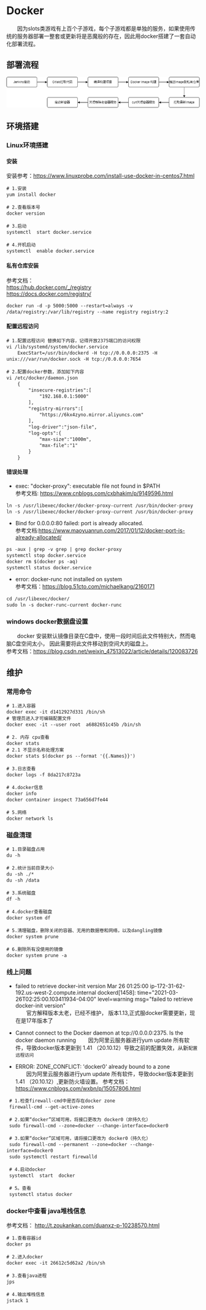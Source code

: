 # Docker
&emsp;&emsp;因为slots类游戏有上百个子游戏，每个子游戏都是单独的服务，如果使用传统的服务器部署一整套或更新将是恶魔般的存在，因此用docker搭建了一套自动化部署流程。

## 部署流程
![部署流程图](../../开发篇/Slots项目/img/slots_product_cd_flow.png)


## 环境搭建
### Linux环境搭建

#### 安装
安装参考：<https://www.linuxprobe.com/install-use-docker-in-centos7.html>

```shell script
# 1.安装
yum install docker

# 2.查看版本号
docker version

# 3.启动
systemctl  start docker.service

# 4.开机启动
systemctl  enable docker.service
``` 

#### 私有仓库安装
参考文档：  
<https://hub.docker.com/_/registry>   
<https://docs.docker.com/registry/>  
```shell script
docker run -d -p 5000:5000 --restart=always -v /data/registry:/var/lib/registry --name registry registry:2
```
    
#### 配置远程访问
```shell script
# 1.配置远程访问 替换如下内容，记得开放2375端口的访问权限
vi /lib/systemd/system/docker.service
    ExecStart=/usr/bin/dockerd -H tcp://0.0.0.0:2375 -H unix:///var/run/docker.sock -H tcp://0.0.0.0:7654

# 2.配置docker参数，添加如下内容
vi /etc/docker/daemon.json
    {
        "insecure-registries":[
            "192.168.0.1:5000"
        ],
        "registry-mirrors":[
            "https://6kx4zyno.mirror.aliyuncs.com"
        ],
        "log-driver":"json-file",
        "log-opts":{
            "max-size":"1000m",
            "max-file":"1"
        }
    }
```
    
#### 错误处理

* exec: "docker-proxy": executable file not found in $PATH  
参考文档:
<https://www.cnblogs.com/cxbhakim/p/9149596.html>    
```shell script
ln -s /usr/libexec/docker/docker-proxy-current /usr/bin/docker-proxy
ln -s /usr/libexec/docker/docker-proxy-current /usr/bin/docker-proxy
```

    

* Bind for 0.0.0.0:80 failed: port is already allocated.  
参考文档:<https://www.maoyuanrun.com/2017/01/12/docker-port-is-already-allocated/>  
```shell script
ps -aux | grep -v grep | grep docker-proxy
systemctl stop docker.service
docker rm $(docker ps -aq)
systemctl status docker.service
```

* error: docker-runc not installed on system  
参考文档：<https://blog.51cto.com/michaelkang/2160171>     
```shell script
cd /usr/libexec/docker/
sudo ln -s docker-runc-current docker-runc 
```



### windows docker数据盘设置

&emsp;&emsp;docker 安装默认镜像目录在C盘中，使用一段时间后此文件特别大，然而电脑C盘空间太小，
因此需要将此文件移动到空间大的磁盘上。  
参考文档：<https://blog.csdn.net/weixin_47513022/article/details/120083726>




## 维护

### 常用命令
```shell script
# 1.进入容器
docker exec -it d1412927d331 /bin/sh
# 管理员进入才可编辑配置文件
docker exec -it --user root  a6882651c45b /bin/sh

# 2. 内存 cpu查看
docker stats
# 2.1 不显示名称处理方案
docker stats $(docker ps --format '{{.Names}}')

# 3.日志查看
docker logs -f 8da217c8723a

# 4.docker信息
docker info
docker container inspect 73a656d7fe44

# 5.网络
docker network ls
```
### 磁盘清理 
```shell script
# 1.目录磁盘占用
du -h

# 2.统计当前目录大小
du -sh ./*
du -sh /data

# 3.系统磁盘
df -h

# 4.docker查看磁盘
docker system df

# 5.清理磁盘，删除关闭的容器、无用的数据卷和网络，以及dangling镜像
docker system prune

# 6.删除所有没使用的镜像
docker system prune -a
```   

### 线上问题
* failed to retrieve docker-init version
Mar 26 01:25:00 ip-172-31-62-192.us-west-2.compute.internal dockerd[1458]: 
time="2021-03-26T02:25:00.103411934-04:00" level=warning msg="failed to retrieve docker-init version"  
&emsp;&emsp;官方解释版本太老，已经不维护， 版本1.13,正式服docker需要更新，现在是17年版本了
 
* Cannot connect to the Docker daemon at tcp://0.0.0.0:2375. Is the docker daemon running
&emsp;&emsp;因为阿里云服务器进行yum update 所有软件，导致docker版本更新到 1.41 （20.10.12）导致之前的配置失效，从新`配置远程访问`

* ERROR: ZONE_CONFLICT: 'docker0' already bound to a zone  
&emsp;&emsp;因为阿里云服务器进行yum update 所有软件，导致docker版本更新到 1.41 （20.10.12）,更新防火墙设置。
参考文档：<https://www.cnblogs.com/wxbn/p/15057806.html>
    
    
```shell script
 # 1.检查firewall-cmd中是否存在docker zone 
 firewall-cmd --get-active-zones
 
 # 2.如果“docker”区域可用，将接口更改为 docker0（非持久化）
 sudo firewall-cmd --zone=docker --change-interface=docker0
 
 # 3.如果“docker”区域可用，请将接口更改为 docker0（持久化）
 sudo firewall-cmd --permanent --zone=docker --change-interface=docker0 
 sudo systemctl restart firewalld
 
 # 4.启动docker 
 systemctl  start  docker
 
 # 5。查看
 systemctl status docker
```

### docker中查看 java堆栈信息  
参考文档： http://t.zoukankan.com/duanxz-p-10238570.html
```shell script
# 1.查看容器id
docker ps

# 2.进入docker
docker exec -it 26612c5d62a2 /bin/sh

# 3.查看java进程
jps

# 4.输出堆栈信息
jstack 1
```

    
